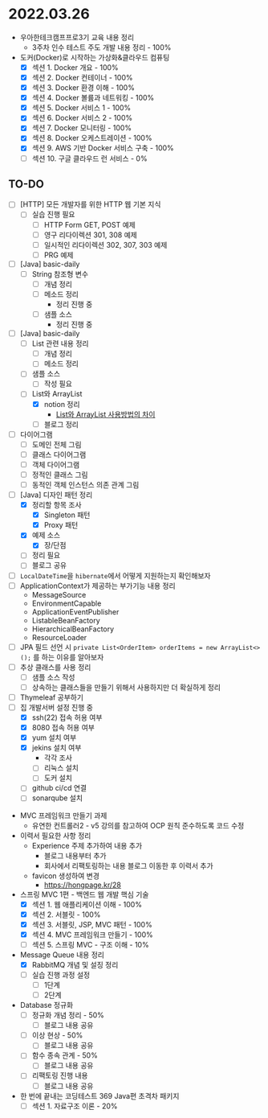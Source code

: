 # 2022.03.26

- 우아한테크캠프프로3기 교육 내용 정리
	- 3주차 인수 테스트 주도 개발 내용 정리 - 100%
- 도커(Docker)로 시작하는 가상화&클라우드 컴퓨팅
	- [X] 섹션 1. Docker 개요 - 100%
	- [X] 섹션 2. Docker 컨테이너 - 100%
	- [x] 섹션 3. Docker 환경 이해 - 100%
	- [x] 섹션 4. Docker 볼륨과 네트워킹 - 100%
	- [x] 섹션 5. Docker 서비스 1 - 100%
	- [x] 섹션 6. Docker 서비스 2 - 100%
	- [X] 섹션 7. Docker 모니터링 - 100%
	- [X] 섹션 8. Docker 오케스트레이션 - 100%
	- [X] 섹션 9. AWS 기반 Docker 서비스 구축 - 100%
	- [ ] 섹션 10. 구글 클라우드 런 서비스 - 0%

## TO-DO

- [ ] [HTTP] 모든 개발자를 위한 HTTP 웹 기본 지식
	- [ ] 실습 진행 필요
		- [ ] HTTP Form GET, POST 예제
		- [ ] 영구 리다이렉션 301, 308 예제
		- [ ] 일시적인 리다이렉션 302, 307, 303 예제
		- [ ] PRG 예제
- [ ] [Java] basic-daily
	- [ ] String 참조형 변수
		- [ ] 개념 정리
		- [ ] 메소드 정리
			- 정리 진행 중
		- [ ] 샘플 소스
			- 정리 진행 중
- [ ] [Java] basic-daily
	- [ ] List 관련 내용 정리
		- [ ] 개념 정리
		- [ ] 메소드 정리
	- [ ] 샘플 소스
		- [ ] 작성 필요
	- [ ] List와 ArrayList
		- [x] notion 정리
			- [List와 ArrayList 사용방법의 차이](https://codeleesh.notion.site/List-ArrayList-62d090443f594aabbc4a6ea0048cb4b4)
		- [ ] 블로그 정리
- [ ] 다이어그램
	- [ ] 도메인 전체 그림
	- [ ] 클래스 다이어그램
	- [ ] 객체 다이어그램
	- [ ] 정적인 클래스 그림
	- [ ] 동적인 객체 인스턴스 의존 관계 그림
- [ ] [Java] 디자인 패턴 정리
	- [x] 정리할 항목 조사
		- [x] Singleton 패턴
		- [x] Proxy 패턴
	- [x] 예제 소스
		- [x] 장/단점
	- [ ] 정리 필요
	- [ ] 블로그 공유
- [ ] `LocalDateTime`을 `hibernate`에서 어떻게 지원하는지 확인해보자
- [ ] ApplicationContext가 제공하는 부가기능 내용 정리
	- MessageSource
	- EnvironmentCapable
	- ApplicationEventPublisher
	- ListableBeanFactory
	- HierarchicalBeanFactory
	- ResourceLoader
- [ ] JPA 필드 선언 시 `private List<OrderItem> orderItems = new ArrayList<>();` 를 하는 이유를 알아보자
- [ ] 추상 클래스를 사용 정리
	- [ ] 샘플 소스 작성
	- [ ] 상속하는 클래스들을 만들기 위해서 사용하지만 더 확실하게 정리
- [ ] Thymeleaf 공부하기
- [ ] 집 개발서버 설정 진행 중
	- [x] ssh(22) 접속 허용 여부
	- [x] 8080 접속 허용 여부
	- [x] yum 설치 여부
	- [X] jekins 설치 여부
		- 각각 조사
		- [ ] 리눅스 설치
		- [ ] 도커 설치
	- [ ] github ci/cd 연결
	- [ ] sonarqube 설치
- MVC 프레임워크 만들기 과제
  - 유연한 컨트롤러2 - v5 강의를 참고하여 OCP 원칙 준수하도록 코드 수정
- 이력서 필요한 사항 정리
	- Experience 주제 추가하여 내용 추가
		- 블로그 내용부터 추가
		- 회사에서 리팩토링하는 내용 블로그 이동한 후 이력서 추가
	- favicon 생성하여 변경
		- https://hongpage.kr/28
- 스프링 MVC 1편 - 백엔드 웹 개발 핵심 기술
	- [x] 섹션 1. 웹 애플리케이션 이해 - 100%
	- [x] 섹션 2. 서블릿 - 100%
	- [X] 섹션 3. 서블릿, JSP, MVC 패턴 - 100%
	- [X] 섹션 4. MVC 프레임워크 만들기 - 100%
	- [ ] 섹션 5. 스프링 MVC - 구조 이해 - 10%
- Message Queue 내용 정리
	- [x] RabbitMQ 개념 및 설징 정리
	- [ ] 실습 진행 과정 설정
		- [ ] 1단계
		- [ ] 2단계
- Database 정규화
	- [ ] 정규화 개념 정리 - 50%
		- [ ] 블로그 내용 공유
	- [ ] 이상 현상 - 50%
		- [ ] 블로그 내용 공유
	- [ ] 함수 종속 관계 - 50%
		- [ ] 블로그 내용 공유
	- [ ] 리팩토링 진행 내용
		- [ ] 블로그 내용 공유
- 한 번에 끝내는 코딩테스트 369 Java편 초격차 패키지
	- [ ] 섹션 1. 자료구조 이론 - 20%
